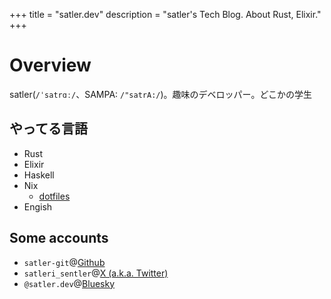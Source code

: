 +++
title = "satler.dev"
description = "satler's Tech Blog. About Rust, Elixir."
+++

# Overview

satler(`/ˈsatrɑː/`、SAMPA: `/"satrA:/`)。趣味のデベロッパー。どこかの学生

## やってる言語

- Rust
- Elixir
- Haskell
- Nix
    - [dotfiles](https://github.com/satler-git/dotfiles)
- Engish

## Some accounts

- `satler-git`@[Github](https://github.com/satler-git)
- `satleri_sentler`@[X (a.k.a. Twitter)](https://twitter.com/satleri_sentler)
- `@satler.dev`@[Bluesky](https://bsky.app/profile/satler.dev)
